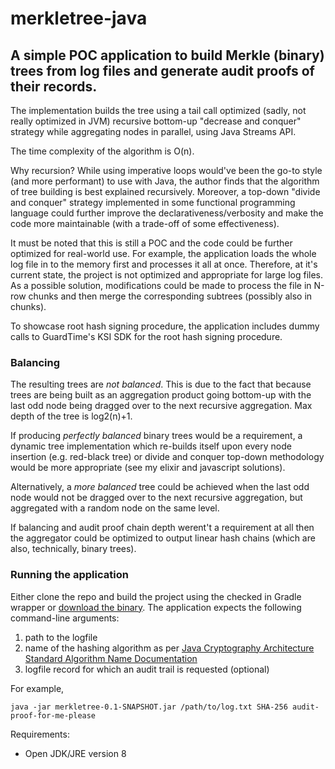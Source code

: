 # merkletree-java

## A simple POC application to build Merkle (binary) trees from log files and generate audit proofs of their records.

The implementation builds the tree using a tail call optimized (sadly, not really optimized in JVM) recursive bottom-up "decrease and conquer" strategy while aggregating nodes in parallel, using Java Streams API.

The time complexity of the algorithm is O(n).  

Why recursion? While using imperative loops would've been the go-to style (and more performant) to use with Java, the author finds that the algorithm of tree building is best explained recursively. Moreover, a top-down "divide and conquer" strategy implemented in some functional programming language could further improve the declarativeness/verbosity and make the code more maintainable (with a trade-off of some effectiveness).  

It must be noted that this is still a POC and the code could be further optimized for real-world use. For example, the application loads the whole log file in to the memory first and processes it all at once. Therefore, at it's current state, the project is not optimized and appropriate for large log files. As a possible solution, modifications could be made to process the file in N-row chunks and then merge the corresponding subtrees (possibly also in chunks).    

To showcase root hash signing procedure, the application includes dummy calls to GuardTime's KSI SDK for the root hash signing procedure.  


### Balancing  

The resulting trees are *not balanced*. This is due to the fact that because trees are being built as an aggregation product going bottom-up with the last odd node being dragged over to the next recursive aggregation. Max depth of the tree is log2(n)+1.  

If producing *perfectly balanced* binary trees would be a requirement, a dynamic tree implementation which re-builds itself upon every node insertion (e.g. red-black tree) or divide and conquer top-down methodology would be more appropriate (see my elixir and javascript solutions).  

Alternatively, a *more balanced* tree could be achieved when the last odd node would not be dragged over to the next recursive aggregation, but aggregated with a random node on the same level.  

If balancing and audit proof chain depth werent't a requirement at all then the aggregator could be optimized to output linear hash chains (which are also, technically, binary trees).  

### Running the application

Either clone the repo and build the project using the checked in Gradle wrapper or [download the binary](https://github.com/vindrek/merkletree-java/releases/tag/0.1-SNAPSHOT). The application expects the following command-line arguments:  
1) path to the logfile  
2) name of the hashing algorithm as per [Java Cryptography Architecture Standard Algorithm Name Documentation](https://docs.oracle.com/javase/8/docs/technotes/guides/security/StandardNames.html#MessageDigest)  
3) logfile record for which an audit trail is requested (optional)  

For example, 
```
java -jar merkletree-0.1-SNAPSHOT.jar /path/to/log.txt SHA-256 audit-proof-for-me-please
```

Requirements:  
* Open JDK/JRE version 8  